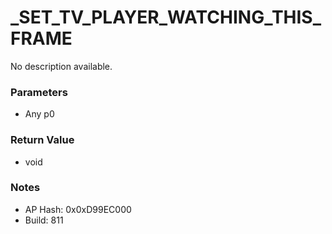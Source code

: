 # _SET_TV_PLAYER_WATCHING_THIS_FRAME

No description available.

### Parameters
* Any p0

### Return Value
* void

### Notes
* AP Hash: 0x0xD99EC000
* Build: 811

